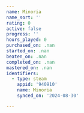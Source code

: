 ```yaml
---
name: Minoria
name_sort: ''
rating: 0
active: false
progress: ''
hours_played: 0
purchased_on: .nan
started_on: .nan
beaten_on: .nan
completed_on: .nan
mastered_on: .nan
identifiers:
  - type: steam
    appid: '940910'
    name: Minoria
    synced_on: '2024-08-30'

---
```

